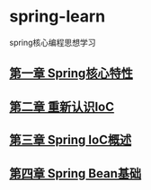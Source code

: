 # spring-learn
spring核心编程思想学习

## [第一章 Spring核心特性]()

## [第二章 重新认识IoC](https://github.com/wkk1994/spring-learn/blob/master/java-beans-demo)

## [第三章 Spring IoC概述](https://github.com/wkk1994/spring-learn/blob/master/ioc-container-overview)

## [第四章 Spring Bean基础](https://github.com/wkk1994/spring-learn/blob/master/spring-bean)
